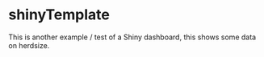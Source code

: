 
# shinyTemplate

<!-- badges: start -->
<!-- badges: end -->

This is another example / test of a Shiny dashboard, this shows some data on herdsize.
